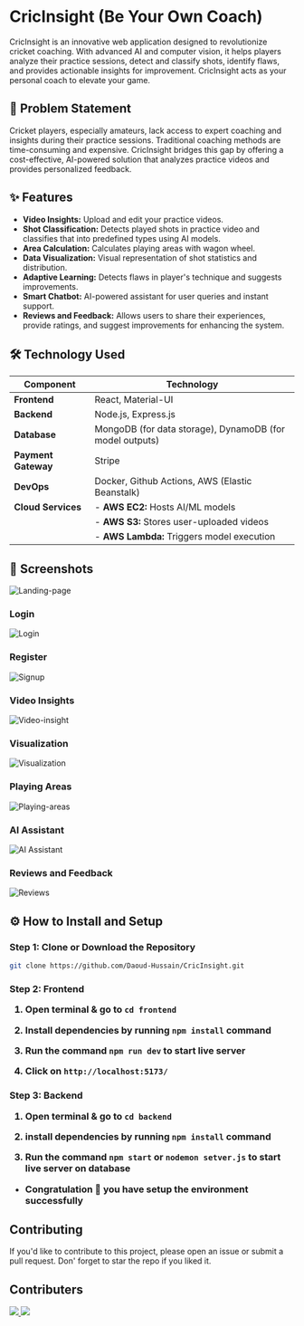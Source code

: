 # CricInsight (Be Your Own Coach)

CricInsight is an innovative web application designed to revolutionize cricket coaching. With advanced AI and computer vision, it helps players analyze their practice sessions, detect and classify shots, identify flaws, and provides actionable insights for improvement. CricInsight acts as your personal coach to elevate your game.

## 🏏 Problem Statement

Cricket players, especially amateurs, lack access to expert coaching and insights during their practice sessions. Traditional coaching methods are time-consuming and expensive. CricInsight bridges this gap by offering a cost-effective, AI-powered solution that analyzes practice videos and provides personalized feedback.

## ✨ Features

- **Video Insights:** Upload and edit your practice videos.
- **Shot Classification:** Detects played shots in practice video and classifies that into predefined types using AI models.
- **Area Calculation:** Calculates playing areas with wagon wheel.
- **Data Visualization:** Visual representation of shot statistics and distribution.
- **Adaptive Learning:** Detects flaws in player's technique and suggests improvements.
- **Smart Chatbot:** AI-powered assistant for user queries and instant support.
- **Reviews and Feedback:** Allows users to share their experiences, provide ratings, and suggest improvements for enhancing the system.

## 🛠️ Technology Used

| Component         | Technology                                   |
|-------------------|---------------------------------------------|
| **Frontend**      | React, Material-UI            |
| **Backend**       | Node.js, Express.js                         |
| **Database**      | MongoDB (for data storage), DynamoDB (for model outputs)       |
| **Payment Gateway**      | Stripe    |
| **DevOps**        | Docker, Github Actions, AWS (Elastic Beanstalk)    |
| **Cloud Services**| - **AWS EC2:** Hosts AI/ML models           |
|                   | - **AWS S3:** Stores user-uploaded videos   |
|                   | - **AWS Lambda:** Triggers model execution  |


## 📸 Screenshots

![Landing-page](https://github.com/user-attachments/assets/557d11ea-f61d-4a21-a545-1fc58219ceb5)

### Login
![Login](https://github.com/user-attachments/assets/53591359-6e12-4781-92bf-e91fb9fbf6f5)

### Register
![Signup](https://github.com/user-attachments/assets/c7695312-56bb-4fe5-9204-18d07c20046f)

### Video Insights
![Video-insight](https://github.com/user-attachments/assets/111e2897-c41d-4f8e-919b-67993f558b32)

### Visualization
![Visualization](https://github.com/user-attachments/assets/ff2d52be-22e1-43bb-8e15-93141264c7de)

### Playing Areas
![Playing-areas](https://github.com/user-attachments/assets/d474afe2-88a2-484d-8b61-71bad65d1606)

### AI Assistant
![AI Assistant](https://github.com/user-attachments/assets/ad029c66-2b51-4348-bc74-4fd7d5ac0012)

### Reviews and Feedback
![Reviews](https://github.com/user-attachments/assets/8db0648c-075e-4bcf-878d-a566a4bd1e51)


## ⚙️ How to Install and Setup

### Step 1: Clone or Download the Repository
```bash
git clone https://github.com/Daoud-Hussain/CricInsight.git
```

 <h3> Step 2: Frontend

1. Open terminal & go to `cd frontend`

2. Install dependencies by running `npm install` command

3. Run the command `npm run dev` to start live server

4. Click on `http://localhost:5173/`

 <h3> Step 3: Backend

1. Open terminal & go to `cd backend` 

2. install dependencies by running `npm install` command

3. Run the command `npm start` or `nodemon setver.js` to start live server on database


- Congratulation 🎉 you have setup the environment successfully



## Contributing
If you'd like to contribute to this project, please open an issue or submit a pull request. 
Don' forget to star the repo if you liked it.



## Contributers
<a href = "https://daoudhussain.netlify.app/">
  <img src = "https://contrib.rocks/image?repo=Daoud-Hussain/Reddit-Clone-on-K8s"/>
</a>
<a href = "https://github.com/Zohaib-Munir/">
  <img src = "https://contrib.rocks/image?repo=Zohaib-Munir/in_app_purchases"/>
</a>
